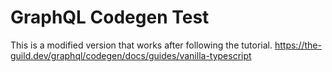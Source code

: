 # GraphQL Codegen Test

This is a modified version that works after following the tutorial.
https://the-guild.dev/graphql/codegen/docs/guides/vanilla-typescript
